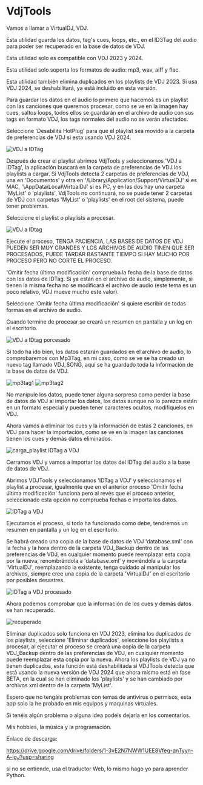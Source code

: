 # VdjTools

Vamos a llamar a VirtualDJ, VDJ.

Esta utilidad guarda los datos, tag's cues, loops, etc., en el ID3Tag del audio para poder ser recuperado en la base de datos de VDJ.

Esta utilidad solo es compatible con VDJ 2023 y 2024.

Esta utilidad solo soporta los formatos de audio: mp3, wav, aiff y flac.

Esta utilidad también elimina duplicados en los playlists de VDJ 2023. Si usa VDJ 2024, se deshabilitará, ya está incluido en esta versión.

Para guardar los datos en el audio lo primero que hacemos es un playlist con las canciones que queremos procesar, como se ve en la imagen hay cues, saltos loops, todos ellos se guardarán en el archivo de audio con sus tags en formato VDJ, los tags normales del audio no se verán afectados.

Seleccione 'Desabilita HotPlug' para que el playlist sea movido a la carpeta de preferencias de VDJ si esta usando VDJ 2024.

![VDJ a IDTag](https://github.com/japr99/VdjTools/assets/60424156/2fa2b79f-e5c1-4d97-9682-781a7c583426)

Después de crear el playlist abrimos VdjTools y seleccionamos 'VDJ a IDTag', la aplicación buscará en la carpeta de preferencias de VDJ los playlists a cargar. Si VdjTools detecta 2 carpetas de preferencias de VDJ, una en 'Documentos' y otra en '/Library/Application/Support/VirtualDJ' si es MAC, '\AppData\Local\VirtualDJ' si es PC, y en las dos hay una carpeta 'MyList' o 'playlists', VdjTools no continuará, no se puede tener 2 carpetas de VDJ con carpetas 'MyList' o 'playlists' en el root del sistema, puede tener problemas.

Seleccione el playlist o playlists a procesar.

![VDJ a IDtag](https://github.com/japr99/VdjTools/assets/60424156/604aaf28-b357-44b4-ae7b-e0833b930ac0)

Ejecute el proceso, TENGA PACIENCIA, LAS BASES DE DATOS DE VDJ PUEDEN SER MUY GRANDES Y LOS ARCHIVOS DE AUDIO TINEN QUE SER PROCESADOS, PUEDE TARDAR BASTANTE TIEMPO SI HAY MUCHO POR PROCESO PERO NO CORTE EL PROCESO.

'Omitir fecha última modificación' comprueba la fecha de la base de datos con los datos de IDTag. Si ya están en el archivo de audio, simplemente, si tienen la misma fecha no se modificará el archivo de audio (este tema es un poco relativo, VDJ mueve mucho este valor).

Seleccione 'Omitir fecha última modificación' si quiere escribir de todas formas en el archivo de audio.

Cuando termine de procesar se creará un resumen en pantalla y un log en el escritorio.

![VDJ a IDtag porcesado](https://github.com/japr99/VdjTools/assets/60424156/9e31a275-0d3d-4151-b951-6334a74401a9)

Si todo ha ido bien, los datos estarán guardados en el archivo de audio, lo comprobaremos con Mp3Tag, en mi caso, como se ve se ha creado un nuevo tag llamado VDJ_SONG, aquí se ha guardado toda la información de la base de datos de VDJ.

![mp3tag1](https://github.com/japr99/VdjTools/assets/60424156/f27e31d7-4fad-4d07-8e5f-c87e0d4bf5f0)
![mp3tag2](https://github.com/japr99/VdjTools/assets/60424156/8b3b4b23-e16f-4155-9e1f-ed5831004cdf)

No manipule los datos, puede tener alguna sorpresa como perder la base de datos de VDJ al importar los datos, los datos aunque no lo parezca están en un formato especial y pueden tener caracteres ocultos, modifiquelos en VDJ.

Ahora vamos a eliminar los cues y la información de estas 2 canciones, en VDJ para hacer la importación, como se ve en la imagen las canciones tienen los cues y demás datos eliminados.

![carga_playlist IDTag a VDJ](https://github.com/japr99/VdjTools/assets/60424156/82687f05-aae0-4ee4-866a-cfdc59de0570)

Cerramos VDJ y vamos a importar los datos del IDTag del audio a la base de datos de VDJ.

Abrimos VDJTools y seleccionamos 'IDTag a VDJ' y seleccionamos el playlist a procesar, igualmente que en el anterior proceso 'Omitir fecha última modificación' funciona pero al revés que el proceso anterior, seleccionado esta opción no comprueba fechas e importa los datos.

![IDTag a VDJ](https://github.com/japr99/VdjTools/assets/60424156/79b426a8-ca7d-41bd-af26-6578c6d421da)

Ejecutamos el proceso, si todo ha funcionado como debe, tendremos un resumen en pantalla y un log en el escritorio.

Se habrá creado una copia de la base de datos de VDJ 'database.xml' con la fecha y la hora dentro de la carpeta VDJ_Backup dentro de las preferencias de VDJ, en cualquier momento puede reemplazar esta copia por la nueva, renombrándola a 'database.xml' y moviéndola a la carpeta 'VirtualDJ', reemplazando la existente, tenga cuidado al manipular los archivos, siempre cree una copia de la carpeta 'VirtualDJ' en el escritorio por posibles desastres.

![IDTag a VDJ procesado](https://github.com/japr99/VdjTools/assets/60424156/90ff58c2-a9f3-4267-aa33-5f2a007938c2)

Ahora podemos comprobar que la información de los cues y demás datos se han recuperado.

![recuperado](https://github.com/japr99/VdjTools/assets/60424156/8c53de3c-0a30-4dbd-b8ea-9e5e74c5601d)

Eliminar duplicados solo funciona en VDJ 2023, elimina los duplicados de los playlists, seleccione 'Eliminar duplicados', seleccione los playlists a procesar, al ejecutar el proceso se creará una copia de la carpeta VDJ_Backup dentro de las preferencias de VDJ, en cualquier momento puede reemplazar esta copia por la nueva. Ahora los playlists de VDJ ya no tienen duplicados, esta función está deshabilitada si VDJTools detecta que está usando la nueva versión de VDJ 2024 que ahora mismo está en fase BETA, en la cual se han eliminado los 'playlists' y se han cambiado por archivos xml dentro de la carpeta 'MyList'.

Espero que no tengáis problemas con temas de antivirus o permisos, esta app solo la he probado en mis equipos y maquinas virtuales.

Si tenéis algún problema o alguna idea podéis dejarla en los comentarios.

Mis hobbies, la música y la programación.

Enlace de descarga:

https://drive.google.com/drive/folders/1-3vE2N7NWW1UEE8Vfeg-qnTyyn-A-igJ?usp=sharing


si no se entiende, usa el traductor Web, lo mismo hago yo para aprender Python.





